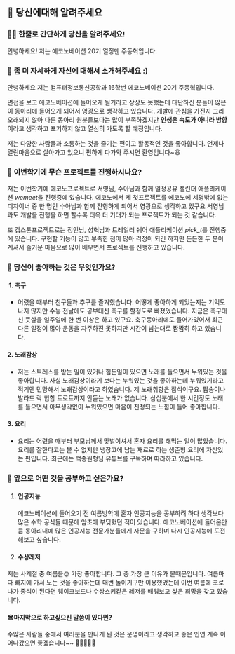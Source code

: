 ## :slightly_smiling_face: 당신에대해 알려주세요

### :weight_lifting_man: 한줄로 간단하게 당신을 알려주세요!

안녕하세요! 저는 에코노베이션 20기 열정맨 주동혁입니다.

### :gun: 좀 더 자세하게 자신에 대해서 소개해주세요 :)

안녕하세요 저는 컴퓨터정보통신공학과 16학번 에코노베이션 20기 주동혁입니다. 

면접을 보고 에코노베이션에 들어오게 될거라고 상상도 못했는데 대단하신 분들이 많은 이 동아리에 들어오게 되어서 영광으로 생각하고 있습니다. 개발에 관심을 가진지 그리 오래되지 않아 다른 동아리 원분들보다는 많이 부족하겠지만 **인생은 속도가 아니라 방향**이라고 생각하고 포기하지 않고 열심히 가도록 할 예정입니다.  

저는 다양한 사람들과 소통하는 것을 즐기는 편이고 활동적인 것을 좋아합니다. 언제나 열린마음으로 살아가고 있으니 편하게 다가와 주시면 환영입니다~:smiley:

### :baby_chick: 이번학기에 무슨 프로젝트를 진행하시나요?


저는 이번학기에 에코노프로젝트로 서영님, 수아님과 함께 일정공유 캘린더 애플리케이션 *wemeet*을 진행중에 있습니다. 에코노에서 제 첫프로젝트를 에코노에 세명밖에 없는 디자이너 중 한 명인 수아님과 함께 진행하게 되어서 영광으로 생각하고 있구요 서영님과도 개발을 진행을 하면 할수록 더욱 더 기대가 되는 프로젝트가 되는 것 같습니다.

또 캡스톤프로젝트로는 정인님, 성혁님과 트레일러 쉐어 애플리케이션 *pick_t*를 진행중에 있습니다.  구현할 기능이 많고 부족한 점이 많아 걱정이 되긴 하지만 든든한 두 분이 계셔서 즐거운 마음으로 많이 배우면서 프로젝트를 진행하고 있습니다. 

### :fist_oncoming: 당신이 좋아하는 것은 무엇인가요?

#### ​ 1. 축구

- 어렸을 때부터 친구들과 추구를 즐겨했습니다. 어떻게 좋아하게 되었는지는 기억도 나지 않지만 수능 전날에도 공부대신 축구를 할정도로 빠졌었습니다. 지금은 축구대신 풋살을 일주일에 한 번 이상은 하고 있구요. 축구동아리에도 들어가있어서 최근 다른 일정이 많아 운동을 자주하진 못하지만 시간이 남는대로 짬짬히 하고 있습니다.

#### 2. 노래감상

- 저는 스트레스를 받는 일이 있거나 힘든일이 있으면 노래를 들으면서 누워있는 것을 좋아합니다. 사실 노래감상이라기 보다는 누워있는 것을 좋아하는데 누워있기라고 적기엔 민망해서 노래감상이라고 하였습니다. 제 노래취향은 잡식이구요. 팝송이나 발라드 락 힙합 트로트까지 안듣는 노래가 없습니다. 삼십분에서 한 시간정도 노래를 들으면서 아무생각없이 누워있으면 마음이 진정되는 느낌이 들어 좋아합니다.

#### 3. 요리

- 요리는 어렸을 때부터 부모님께서 맞벌이셔서 혼자 요리를 해먹는 일이 많았습니다. 요리를 잘한다고는 볼 수 없지만 냉장고에 남는 재료로 하는 생존형 요리에 자신있는 편입니다. 최근에는 백종원형님 유튜브를 구독하며 따라하고 있습니다. 

### :page_facing_up: 앞으로 어떤 것을 공부하고 싶은가요?

1. #### 인공지능
   

   에코노베이션에 들어오기 전 여름방학에 혼자 인공지능을 공부하려 하다 생각보다 많은 수학 공식들 때문에 암초에 부딪혔던 적이 있습니다. 에코노베이션에 들어온만큼 동아리내에 많은 인공지능 전문가분들에게 자문을 구하며 다시 인공지능에 도전해보고 싶습니다.

2. #### 수상레저

   
저는 사계절 중 여름을:sun_with_face: 가장 좋아합니다. 그 중 가장 큰 이유가 물때문입니다. 여름마다 빠지에 가서 노는 것을 좋아하는데 매번 놀이기구만 이용했었는데 이번 여름에 코로나가 종식이 된다면 웨이크보드나 수상스키같은 레저를 배워보고 싶은 희망을 갖고 있습니다.
   
   

#### :sunglasses:마지막으로 하고싶으신 말씀이 있다면?

수많은 사람들 중에서 여러분을 만나게 된 것은 운명이라고 생각하고 좋은 인연 계속 이어나갔으면 좋겠습니다~~ :tada::tada::tada::tada::tada:







 